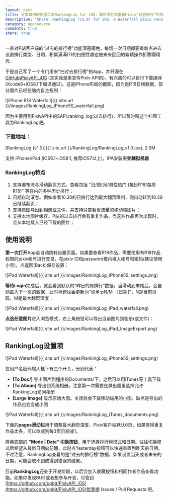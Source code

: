 ```yaml
---
layout: post
title: 分享自用的扫图工具RankingLog for iOS，瀑布流方式查看Pixiv“过去排行”的作品
description: "Share: RankingLog (v1.0) for iOS, a Waterfall pixiv ranking_log client"
category: opensource
comments: true
share: true
---
```


一直对P站客户端的“过去的排行榜”功能深恶痛绝，每切一次日期都要重新点进去设置排行类型、日期，积累满满(?)的扫图性趣也被来来回回的繁琐操作折腾得精光...

于是自己写了一个专门用来"扫过去排行榜"的App，并开源在 [GitHub\PixivAPI_iOS](https://github.com/upbit/PixivAPI_iOS/tree/master/examples/RankingLog) (其实我是来宣传Pixiv API的)，有兴趣的可以自行下载编译(Xcode6+iOS8.1下编译通过)。这是iPhone布局的截图，因为是R18日榜数据，部分图片已经在脑内自主规制：

![iPhone R18 Waterfall]({{ site.url }}/images/RankingLog_iPhone5S_waterfall.png)

因为主要用到PixivAPI中的SAPI.ranking_log(过去排行)，所以暂时叫这个扫图工具为RankingLog吧。

### 下载地址：

[RankingLog (v1.0)]({{ site.url }}/RankingLog/RankingLog_v1.0.ipa), 2.0M

支持 iPhone/iPad (iOS6.1~iOS8.1, 推荐iOS7以上)，IPA安装需要**越狱机器**

### RankingLog特点

1. 支持瀑布流与滑动翻页方式，查看包括 "日/周/月/男性热门 (每日R18/每周R18)" 等在内的多种历史排行；
2. 日期自动滚卷。例如查看10.30的日排行达到最大翻页限制，则自动转到10.29日继续翻页；
3. 支持原图导出到相册或文件，并支持只查看省流量的移动端图片；
4. 支持本地图片缓存。P站的过去排行会有重复作品，当这些作品再次出现时，会从本地载入已经下载的图片；

## 使用说明

**第一次打开**App会自动跳转设置页面。如果要查看R18作品，需要使用有R18作品权限的pixiv帐号进行登录，在pixiv ID和password框内填入帐号和密码(建议使用小号)，点返回(Back)保存设置：

![iPad Waterfall]({{ site.url }}/images/RankingLog_iPhone5S_settings.png)

**等待Login**完成后，就会看到默认的“昨日的周排行”数据。当滑动到末尾后，会自动载入下一页的数据，此时标题栏会更新为"榜单:pN/M - [日期]"，N是当前页码，M是最大翻页深度：

![iPad Waterfall]({{ site.url }}/images/RankingLog_iPad_waterfall.png)

**点选任意图片**进入浏览模式，右上角按钮可以导出当前图片到相册(或文件)：

![iPad Waterfall]({{ site.url }}/images/RankingLog_iPad_ImageExport.png)

## RankingLog设置项

![iPad Waterfall]({{ site.url }}/images/RankingLog_iPhone5S_settings.png)

在用户名密码输入框下有三个开关，分别代表：

* **[To Doc/]** 导出图片到程序的Documents/下，之后可以用iTunes等工具下载
* **[To Album]** 导出到系统相册。注意第一次需要在弹出窗里选择允许RankingLog访问相册
* **[Large Image]** 显示原始大图。关闭后会下载移动端用的小图，缺点是导出的作品也会变成小图

![iPad Waterfall]({{ site.url }}/images/RankingLog_iTunes_documents.png)

下面的**pages滑动栏**用于调整最大翻页深度，Pixiv客户端默认6页，如果觉得重复作品太多，可以缩减到每3页日期减1。

屏幕底部的 **"Mode | Date" 切换按钮**，用于选择排行榜模式和日期。往往切换模式后希望从最新日期向前翻，此时点Yesterday按钮可以快速重置到昨天的日期。不过注意，RankingLog查看的是"过去的排行榜"数据，如果设置当天或者未来的日期，可能会取不到或得到错误的结果。

目前**RankingLog**还处于开发阶段，以后会加入收藏按钮和相同作者作品查看功能。如果你发现BUG或者想参与开发，尽管到[https://github.com/upbit/PixivAPI_iOS](https://github.com/upbit/PixivAPI_iOS)给我提 Issues / Pull Requests 吧。
